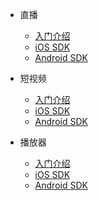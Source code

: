 * 直播
  * [入门介绍](Introduction_Live.md)
  * [iOS SDK](iOS_Live.md)
  * [Android SDK](Android_Live.md)

* 短视频
  * [入门介绍](Introduction_ShortVideo.md)
  * [iOS SDK](iOS_ShortVideo.md)
  * [Android SDK](Android_ShortVideo.md)

* 播放器
  * [入门介绍](Introduction_Player.md)
  * [iOS SDK](iOS_Player.md)
  * [Android SDK](Android_Player.md)